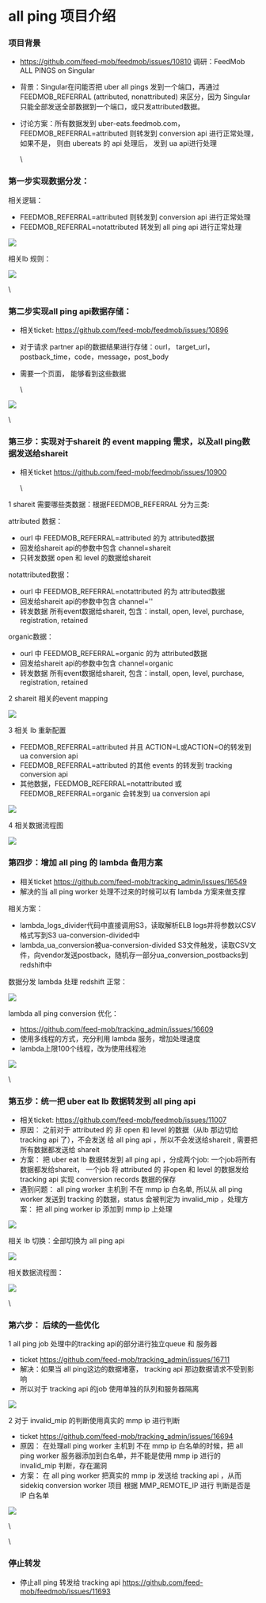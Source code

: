 # all ping 项目介绍

### 项目背景

* <https://github.com/feed-mob/feedmob/issues/10810> 调研：FeedMob ALL PINGS on Singular
* 背景：Singular在问能否把 uber all pings 发到一个端口，再通过 FEEDMOB_REFERRAL (attributed, nonattributed) 来区分，因为 Singular 只能全部发送全部数据到一个端口，或只发attributed数据。
* 讨论方案：所有数据发到 uber-eats.feedmob.com，FEEDMOB_REFERRAL=attributed 则转发到 conversion api 进行正常处理，如果不是， 则由 ubereats 的 api 处理后， 发到 ua api进行处理

  \

### 第一步实现数据分发：

相关逻辑：

* FEEDMOB_REFERRAL=attributed 则转发到 conversion api 进行正常处理
* FEEDMOB_REFERRAL=notattributed 转发到 all ping api 进行正常处理

 ![](/api/attachments.redirect?id=8a180389-0606-4692-a8c1-630ccb11b53b)


相关lb 规则：

 ![](/api/attachments.redirect?id=fbd65949-e2cb-4fbc-8d94-1da2d606a8dd)


\
### 第二步实现all ping api数据存储：

* 相关ticket: <https://github.com/feed-mob/feedmob/issues/10896>
* 对于请求 partner api的数据结果进行存储：ourl， target_url，postback_time，code，message，post_body
* 需要一个页面， 能够看到这些数据 

  \


 ![](/api/attachments.redirect?id=79811565-9a52-4359-9f5f-cc7af0ef0a45)


\
### 第三步：实现对于shareit 的 event mapping 需求，以及all ping数据发送给shareit

* 相关ticket <https://github.com/feed-mob/feedmob/issues/10900>

  \

1  shareit 需要哪些类数据：根据FEEDMOB_REFERRAL 分为三类:

attributed 数据：

* ourl 中 FEEDMOB_REFERRAL=attributed 的为 attributed数据
* 回发给shareit api的参数中包含 channel=shareit
* 只转发数据 open 和 level 的数据给shareit

notattributed数据：

* ourl 中 FEEDMOB_REFERRAL=notattributed 的为 attributed数据
* 回发给shareit api的参数中包含 channel=''
* 转发数据 所有event数据给shareit, 包含：install, open, level, purchase, registration, retained

organic数据：

* ourl 中 FEEDMOB_REFERRAL=organic 的为 attributed数据
* 回发给shareit api的参数中包含 channel=organic
* 转发数据 所有event数据给shareit, 包含：install, open, level, purchase, registration, retained


 2  shareit 相关的event mapping 

 ![](/api/attachments.redirect?id=7048d818-5422-4406-b079-b74bcb8fb397)


3 相关 lb 重新配置

* FEEDMOB_REFERRAL=attributed 并且 ACTION=L或ACTION=O的转发到 ua conversion api
* FEEDMOB_REFERRAL=attributed 的其他 events 的转发到 tracking conversion api
* 其他数据，FEEDMOB_REFERRAL=notattributed 或 FEEDMOB_REFERRAL=organic 会转发到 ua conversion api

 ![](/api/attachments.redirect?id=f0df3012-d8db-49e6-ac64-ec5bf1cb1513)


4 相关数据流程图


 ![](/api/attachments.redirect?id=484420de-6d29-45b9-a651-a5d596230076)


### 第四步：增加 all ping 的 lambda 备用方案

* 相关ticket <https://github.com/feed-mob/tracking_admin/issues/16549>
* 解决的当 all ping worker 处理不过来的时候可以有 lambda 方案来做支撑

相关方案：

* lambda_logs_divider代码中直接调用S3，读取解析ELB logs并将参数以CSV格式写到S3 ua-conversion-divided中
* lambda_ua_conversion被ua-conversion-divided S3文件触发，读取CSV文件，向vendor发送postback，随机存一部分ua_conversion_postbacks到redshift中


数据分发 lambda 处理 redshift 正常：

 ![](/api/attachments.redirect?id=de3be933-783e-4c2e-b9ba-93279a7d9e67)

 lambda all ping conversion  优化：

*   <https://github.com/feed-mob/tracking_admin/issues/16609> 
* 使用多线程的方式，充分利用 lambda 服务，增加处理速度
* lambda上限100个线程，改为使用线程池


 ![](/api/attachments.redirect?id=d9881e6e-e687-4353-82c7-e9a8ca7071e3)


\
### 第五步：统一把 uber eat lb 数据转发到 all ping api 

* 相关ticket: <https://github.com/feed-mob/feedmob/issues/11007>
* 原因： 之前对于 attributed 的 非 open 和 level 的数据（从lb 那边切给 tracking api 了），不会发送 给 all ping api ，所以不会发送给shareit  , 需要把所有数据都发送给 shareit 
* 方案： 把 uber eat lb 数据转发到 all ping api ，分成两个job: 一个job将所有数据都发给shareit， 一个job 将 attributed 的 非open 和 level 的数据发给 tracking api 实现 conversion records 数据的保存
* 遇到问题： all ping worker 主机到 不在 mmp  ip 白名单, 所以从 all ping worker 发送到 tracking 的数据，status 会被判定为 invalid_mip  ，处理方案： 把 all ping worker ip 添加到 mmp ip 上处理


 ![](/api/attachments.redirect?id=523e3bf3-d519-42ef-bc21-81367cf0f099)


相关 lb 切换：全部切换为 all ping api 

 ![](/api/attachments.redirect?id=f228512b-eb7f-4989-b007-b95a2cc55998)


相关数据流程图：

 ![](/api/attachments.redirect?id=4d2ddb4b-d678-4316-b69f-1b19fea075e4)


\
### 第六步： 后续的一些优化

1 all ping job 处理中的tracking api的部分进行独立queue 和 服务器

* ticket  <https://github.com/feed-mob/tracking_admin/issues/16711>
* 解决：如果当 all ping这边的数据堵塞， tracking  api 那边数据请求不受到影响
* 所以对于 tracking api 的job 使用单独的队列和服务器隔离


 ![](/api/attachments.redirect?id=ea58fa84-0dbd-484c-b594-fc2dc506cc2e)

 2 对于 invalid_mip 的判断使用真实的 mmp ip 进行判断

* ticket <https://github.com/feed-mob/tracking_admin/issues/16694>
* 原因： 在处理all ping worker 主机到 不在 mmp  ip 白名单的时候，把 all ping worker 服务器添加到白名单，并不能是使用 mmp ip 进行的 invalid_mip 判断，存在漏洞
* 方案： 在 all ping worker 把真实的 mmp ip 发送给 tracking api ，从而 sidekiq conversion worker 项目 根据 MMP_REMOTE_IP 进行 判断是否是 IP 白名单


 ![](/api/attachments.redirect?id=5a6dc74b-d76d-44bb-aa7f-593883e49ce0)


\

\
### 停止转发

* 停止all ping 转发给 tracking api https://github.com/feed-mob/feedmob/issues/11693


